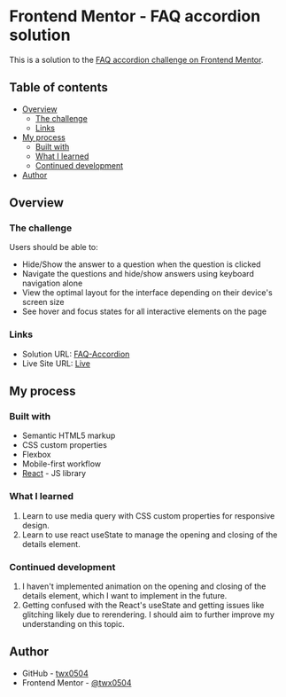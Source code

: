 # Frontend Mentor - FAQ accordion solution

This is a solution to the [FAQ accordion challenge on Frontend Mentor](https://www.frontendmentor.io/challenges/faq-accordion-wyfFdeBwBz).

## Table of contents

- [Overview](#overview)
  - [The challenge](#the-challenge)
  - [Links](#links)
- [My process](#my-process)
  - [Built with](#built-with)
  - [What I learned](#what-i-learned)
  - [Continued development](#continued-development)
- [Author](#author)

## Overview

### The challenge

Users should be able to:

- Hide/Show the answer to a question when the question is clicked
- Navigate the questions and hide/show answers using keyboard navigation alone
- View the optimal layout for the interface depending on their device's screen size
- See hover and focus states for all interactive elements on the page

### Links

- Solution URL: [FAQ-Accordion](https://github.com/twx0504/FAQ-Accordion)
- Live Site URL: [Live](https://twx0504.github.io/FAQ-Accordion/)

## My process

### Built with

- Semantic HTML5 markup
- CSS custom properties
- Flexbox
- Mobile-first workflow
- [React](https://reactjs.org/) - JS library

### What I learned

1. Learn to use media query with CSS custom properties for responsive design.
2. Learn to use react useState to manage the opening and closing of the details element.

### Continued development

1. I haven't implemented animation on the opening and closing of the details element, which I want to implement in the future.
2. Getting confused with the React's useState and getting issues like glitching likely due to rerendering. I should aim to further improve my understanding on this topic.

## Author

- GitHub - [twx0504](https://github.com/twx0504)
- Frontend Mentor - [@twx0504](https://www.frontendmentor.io/profile/twx0504)

